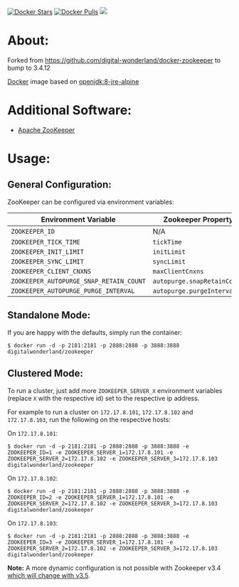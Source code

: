 [![Docker Stars](https://img.shields.io/docker/stars/digitalwonderland/zookeeper.svg)](https://hub.docker.com/r/digitalwonderland/zookeeper/) [![Docker Pulls](https://img.shields.io/docker/pulls/digitalwonderland/zookeeper.svg)](https://hub.docker.com/r/digitalwonderland/zookeeper/) [![](https://images.microbadger.com/badges/image/digitalwonderland/zookeeper.svg)](https://microbadger.com/images/digitalwonderland/zookeeper)

# About:

Forked from https://github.com/digital-wonderland/docker-zookeeper to bump to 3.4.12

[Docker](http://www.docker.com/) image based on [openjdk:8-jre-alpine](https://github.com/docker-library/openjdk/blob/master/8-jre/alpine/Dockerfile)

# Additional Software:

* [Apache ZooKeeper](http://zookeeper.apache.org/)

# Usage:

## General Configuration:

ZooKeeper can be configured via environment variables:

| Environment Variable | Zookeeper Property | Default |
| -------------------- | ------------------ | --------|
| ```ZOOKEEPER_ID``` | N/A | ```1``` |
| ```ZOOKEEPER_TICK_TIME``` | ```tickTime``` | ```2000``` |
| ```ZOOKEEPER_INIT_LIMIT``` | ```initLimit``` | ```10``` |
| ```ZOOKEEPER_SYNC_LIMIT``` | ```syncLimit``` | ```5``` |
| ```ZOOKEEPER_CLIENT_CNXNS``` | ```maxClientCnxns``` | ```60``` |
| ```ZOOKEEPER_AUTOPURGE_SNAP_RETAIN_COUNT``` | ```autopurge.snapRetainCount``` | ```3``` |
| ```ZOOKEEPER_AUTOPURGE_PURGE_INTERVAL``` | ```autopurge.purgeInterval``` | ```0``` |

## Standalone Mode:

If you are happy with the defaults, simply run the container:

```
$ docker run -d -p 2181:2181 -p 2888:2888 -p 3888:3888 digitalwonderland/zookeeper
```

## Clustered Mode:

To run a cluster, just add more ```ZOOKEEPER_SERVER_X``` environment variables (replace ```X``` with the respective id) set to the respective ip address.

For example to run a cluster on ```172.17.8.101```, ```172.17.8.102``` and ```172.17.8.103```, run the following on the respective hosts:

On ```172.17.8.101```:

```
$ docker run -d -p 2181:2181 -p 2888:2888 -p 3888:3888 -e ZOOKEEPER_ID=1 -e ZOOKEEPER_SERVER_1=172.17.8.101 -e ZOOKEEPER_SERVER_2=172.17.8.102 -e ZOOKEEPER_SERVER_3=172.17.8.103 digitalwonderland/zookeeper
```

On ```172.17.8.102```:

```
$ docker run -d -p 2181:2181 -p 2888:2888 -p 3888:3888 -e ZOOKEEPER_ID=2 -e ZOOKEEPER_SERVER_1=172.17.8.101 -e ZOOKEEPER_SERVER_2=172.17.8.102 -e ZOOKEEPER_SERVER_3=172.17.8.103 digitalwonderland/zookeeper
```

On ```172.17.8.103```:

```
$ docker run -d -p 2181:2181 -p 2888:2888 -p 3888:3888 -e ZOOKEEPER_ID=3 -e ZOOKEEPER_SERVER_1=172.17.8.101 -e ZOOKEEPER_SERVER_2=172.17.8.102 -e ZOOKEEPER_SERVER_3=172.17.8.103 digitalwonderland/zookeeper
```


**Note:** A more dynamic configuration is not possible with Zookeeper v3.4 [which will change with v3.5](https://zookeeper.apache.org/doc/trunk/zookeeperReconfig.html).
